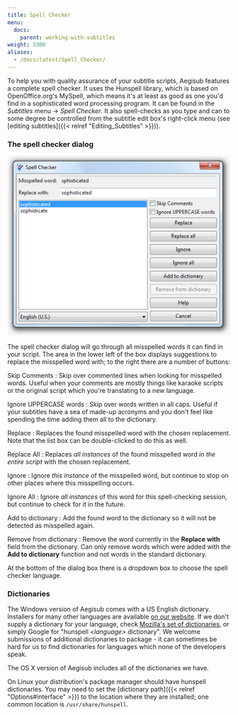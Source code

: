 ```yaml
---
title: Spell Checker
menu:
  docs:
    parent: working-with-subtitles
weight: 3300
aliases:
  - /docs/latest/Spell_Checker/
---
```


To help you with quality assurance of your subtitle scripts, Aegisub
features a complete spell checker. It uses the Hunspell library, which is
based on OpenOffice.org's MySpell, which means it's at least as good as one
you'd find in a sophisticated word processing program. It can be found in
the _Subtitles_ menu -> _Spell Checker_. It also spell-checks as you type
and can to some degree be controlled from the subtitle edit box's
right-click menu (see [editing subtitles]({{< relref "Editing_Subtitles" >}})).

### The spell checker dialog

![spell_checker](/img/3.2/spell_checker.png#center)

The spell checker dialog will go through all misspelled words it can find in
your script. The area in the lower left of the box displays suggestions to
replace the misspelled word with; to the right there are a number of
buttons:

Skip Comments
: Skip over commented lines when looking for misspelled words. Useful
  when your comments are mostly things like karaoke scripts or the
  original script which you're translating to a new language.

Ignore UPPERCASE words
: Skip over words written in all caps. Useful if your subtitles have a sea of
  made-up acronyms and you don't feel like spending the time adding them all to
  the dictionary.

Replace
: Replaces the found misspelled word with the chosen replacement. Note
  that the list box can be double-clicked to do this as well.

Replace All
: Replaces _all instances_ of the found misspelled word _in the entire
  script_ with the chosen replacement.

Ignore
: Ignore _this instance_ of the misspelled word, but continue to stop
  on other places where this misspelling occurs.

Ignore All
: Ignore _all instances_ of this word for this spell-checking session,
  but continue to check for it in the future.

Add to dictionary
: Add the found word to the dictionary so it will not be detected as
  misspelled again.

Remove from dictionary
: Remove the word currently in the **Replace with** field from the dictionary.
  Can only remove words which were added with the **Add to dictionary** function
  and not words in the standard dictionary.

At the bottom of the dialog box there is a dropdown box to choose the spell
checker language.

### Dictionaries

The Windows version of Aegisub comes with a US English dictionary.
Installers for many other languages are available [on our
website](http://www.aegisub.org/downloads/#dictionaries). If we don't
supply a dictionary for your language, check [Mozilla's set of
dictionaries](https://wiki.mozilla.org/L10n:Dictionaries), or simply
Google for "hunspell <i>\<language></i> dictionary". We welcome
submissions of additional dictionaries to package - it can sometimes be hard
for us to find dictionaries for languages which none of the developers speak.

The OS X version of Aegisub includes all of the dictionaries we have.

On Linux your distribution's package manager should have hunspell
dictionaries. You may need to set the [dictionary path]({{< relref "Options#interface" >}}) to the location where they are installed; one
common location is `/usr/share/hunspell`.
